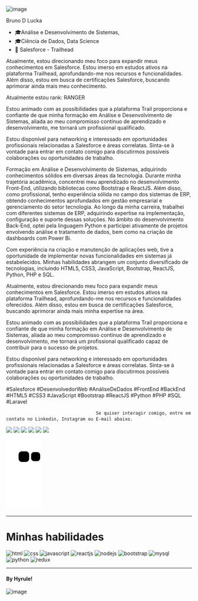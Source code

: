 ![image](https://github.com/brunodlucka/brunodlucka/assets/79919310/7ac24091-767b-48e6-a8ee-629653ce95b2)

Bruno D Lucka
- 🎓Análise e Desenvolvimento de Sistemas,
- 🎓Ciência de Dados, Data Science
- 👔 Salesforce - Trailhead 


Atualmente, estou direcionando meu foco para expandir meus conhecimentos em Salesforce. Estou imerso em estudos ativos na plataforma Trailhead, aprofundando-me nos recursos e funcionalidades. Além disso, estou em busca de certificações Salesforce, buscando aprimorar ainda mais meu conhecimento.

Atualmente estou rank: RANGER 




Estou animado com as possibilidades que a plataforma Trail proporciona e confiante de que minha formação em Análise e Desenvolvimento de Sistemas, aliada ao meu compromisso contínuo de aprendizado e desenvolvimento, me tornará um profissional qualificado.

Estou disponível para networking e interessado em oportunidades profissionais relacionadas a Salesforce e áreas correlatas. Sinta-se à vontade para entrar em contato comigo para discutirmos possíveis colaborações ou oportunidades de trabalho.

Formação em Análise e Desenvolvimento de Sistemas, adquirindo conhecimentos sólidos em diversas áreas da tecnologia. Durante minha trajetória acadêmica, concentrei meu aprendizado no desenvolvimento Front-End, utilizando bibliotecas como Bootstrap e ReactJS. Além disso, como profissional, tenho experiência sólida no campo dos sistemas de ERP, obtendo conhecimentos aprofundados em gestão empresarial e gerenciamento do setor tecnologia.
Ao longo da minha carreira, trabalhei com diferentes sistemas de ERP, adquirindo expertise na implementação, configuração e suporte dessas soluções.
No âmbito do desenvolvimento Back-End, optei pela linguagem Python e participei ativamente de projetos envolvendo análise e tratamento de dados, bem como na criação de dashboards com Power Bi.

Com experiência na criação e manutenção de aplicações web, tive a oportunidade de implementar novas funcionalidades em sistemas já estabelecidos. Minhas habilidades abrangem um conjunto diversificado de tecnologias, incluindo HTML5, CSS3, JavaScript, Bootstrap, ReactJS, Python, PHP e SQL.

Atualmente, estou direcionando meu foco para expandir meus conhecimentos em Salesforce. Estou imerso em estudos ativos na plataforma Trailhead, aprofundando-me nos recursos e funcionalidades oferecidos. Além disso, estou em busca de certificações Salesforce, buscando aprimorar ainda mais minha expertise na área.

Estou animado com as possibilidades que a plataforma Trail proporciona e confiante de que minha formação em Análise e Desenvolvimento de Sistemas, aliada ao meu compromisso contínuo de aprendizado e desenvolvimento, me tornará um profissional qualificado capaz de contribuir para o sucesso de projetos.

Estou disponível para networking e interessado em oportunidades profissionais relacionadas a Salesforce e áreas correlatas. Sinta-se à vontade para entrar em contato comigo para discutirmos possíveis colaborações ou oportunidades de trabalho.

#Salesforce #DesenvolvedorWeb #AnáliseDeDados #FrontEnd #BackEnd #HTML5 #CSS3 #JavaScript #Bootstrap #ReactJS #Python #PHP #SQL #Laravel

                                      Se quiser interagir comigo, entre em contato no Linkedin, Instagram ou E-mail abaixo.

<div> 
  <a href="https://www.youtube.com/watch?v=sPBzSq3yGbw&ab_channel=SmileTogether" target="_blank"><img src="https://img.shields.io/badge/YouTube-FF0000?style=for-the-badge&logo=youtube&logoColor=white" target="_blank"></a>
  <a href="https://www.instagram.com/brunodlucka/?hl=pt-br" target="_blank"><img src="https://img.shields.io/badge/-Instagram-%23E4405F?style=for-the-badge&logo=instagram&logoColor=white" target="_blank"></a>
 	<a href="https://www.twitch.tv/brunodlucka" target="_blank"><img src="https://img.shields.io/badge/Twitch-9146FF?style=for-the-badge&logo=twitch&logoColor=white" target="_blank"></a>
 <a href="https://www.youtube.com/watch?v=sPBzSq3yGbw&ab_channel=SmileTogether" target="_blank"><img src="https://img.shields.io/badge/Discord-7289DA?style=for-the-badge&logo=discord&logoColor=white" target="_blank"></a> 
  <a href = "mailto:bruno_lucka@hotmail.com"><img src="https://img.shields.io/badge/-Gmail-%23333?style=for-the-badge&logo=gmail&logoColor=white" target="_blank"></a>
  <a href="https://www.linkedin.com/in/brunodlucka/" target="_blank"><img src="https://img.shields.io/badge/-LinkedIn-%230077B5?style=for-the-badge&logo=linkedin&logoColor=white" target="_blank"></a> 
 
  ![Snake animation](https://github.com/rafaballerini/rafaballerini/blob/output/github-contribution-grid-snake.svg)
 
</div>

<hr />

#  Minhas habilidades

<img src = "https://cdn.jsdelivr.net/gh/devicons/devicon/icons/html5/html5-original.svg" alt = "html" widtf = "40" height = "40" style = "max -largura: 100%; margem: 0 2px; "> </img>
<img src = "https://cdn.jsdelivr.net/gh/devicons/devicon/icons/css3/css3-original.svg" alt = "css" widtf = "40" height = "40" style = "max -largura: 100%; margem: 0 2px; "> </img>
<img src = "https://cdn.jsdelivr.net/gh/devicons/devicon/icons/javascript/javascript-original.svg" alt = "javascript" widtf = "40" height = "40" style = "max -largura: 100%; margem: 0 2px; "> </img>
<img src = "https://cdn.jsdelivr.net/gh/devicons/devicon/icons/react/react-original.svg" alt = "reactjs" widtf = "40" height = "40" style = "max -largura: 100%; margem: 0 2px; "> </img>
<img src = "https://cdn.jsdelivr.net/gh/devicons/devicon/icons/nodejs/nodejs-original.svg" alt = "nodejs" widtf = "40" height = "40" style = "max -largura: 100%; margem: 0 2px; "> </img>
<img src = "https://cdn.jsdelivr.net/gh/devicons/devicon/icons/bootstrap/bootstrap-plain-wordmark.svg" alt = "bootstrap" widtf = "40" height = "40" style = "largura máxima: 100%; margem: 0 2px;" /> </img>
<img src = "https://cdn.jsdelivr.net/gh/devicons/devicon/icons/mysql/mysql-original-wordmark.svg" alt = "mysql" widtf = "40" height = "40" style = "largura máxima: 100%; margem: 0 2px;" /> </img>
<img src = "![image](https://github.com/brunodlucka/brunodlucka/assets/79919310/e6a5926d-ffcd-407b-86a9-8a2f51b0bf76)
" alt = "python" widtf = "40" height = "40" style = "max -largura: 100%; margem: 0 2px; "/> </img>
<img src = "https://cdn.jsdelivr.net/gh/devicons/devicon/icons/redux/redux-original.svg" alt = "redux" widtf = "40" height = "40" style = "max -largura: 100%; margem: 0 2px; "/> </img>



<hr />

####  By Hyrule!
![image](https://user-images.githubusercontent.com/79919310/147383427-6c3a9c34-953a-4971-b2e8-f2cebcf4ecd9.png)


